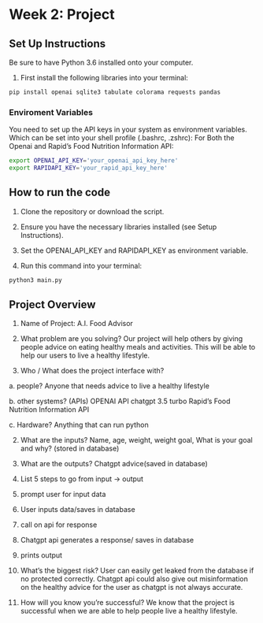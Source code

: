 # Week 2: Project

## Set Up Instructions 

Be sure to have Python 3.6 installed onto your computer. 

1. First install the following libraries into your terminal: 

```bash
pip install openai sqlite3 tabulate colorama requests pandas
```

### Enviroment Variables

You need to set up the API keys in your system as environment variables. Which
can be set into your shell profile (.bashrc, .zshrc):
For Both the Openai and Rapid’s Food Nutrition Information API:

```bash
export OPENAI_API_KEY='your_openai_api_key_here'
export RAPIDAPI_KEY='your_rapid_api_key_here'
```
## How to run the code 
1. Clone the repository or download the script.
2. Ensure you have the necessary libraries installed (see Setup Instructions).
3. Set the OPENAI_API_KEY and RAPIDAPI_KEY as environment variable.

4. Run this command into your terminal: 
```bash
python3 main.py
```


## Project Overview 
1. Name of Project: A.I. Food Advisor

2. What problem are you solving?
Our project will help others by giving people advice on eating healthy meals and 
activities. This will be able to help our users to live a healthy lifestyle. 

3. Who / What does the project interface with?

a. people? Anyone that needs advice to live a healthy lifestyle


b. other systems? (APIs)
OPENAI API chatgpt 3.5 turbo
Rapid’s Food Nutrition Information API

c. Hardware?
Anything that can run python


2. What are the inputs?
Name, age, weight, weight goal, What is your goal and why? (stored in database)

3. What are the outputs?
Chatgpt advice(saved in database)


4. List 5 steps to go from input -> output
1. prompt user for input data
2. User inputs data/saves in database
3. call on api for response
4. Chatgpt api generates a response/ saves in database
5. prints output


5. What’s the biggest risk?
User can easily get leaked from the database if no protected correctly. Chatgpt api
could also give out misinformation on the healthy advice for the user as chatgpt is not always accurate.

6. How will you know you’re successful?
We know that the project is successful when we are able to help people live a healthy lifestyle. 
